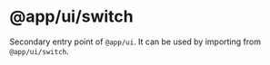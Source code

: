 # @app/ui/switch

Secondary entry point of `@app/ui`. It can be used by importing from `@app/ui/switch`.
